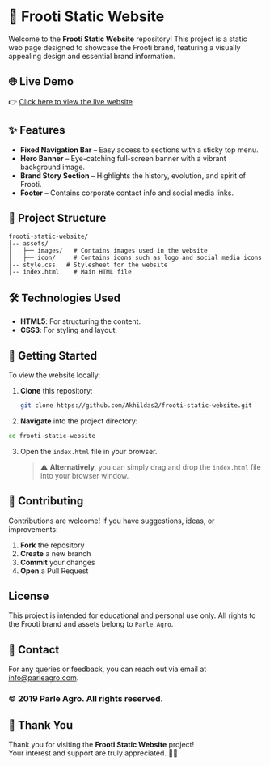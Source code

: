 # 🥭 Frooti Static Website

Welcome to the **Frooti Static Website** repository! This project is a static web page designed to showcase the Frooti brand, featuring a visually appealing design and essential brand information.

## 🌐 Live Demo

👉 [Click here to view the live website](https://akhildas2.github.io/frooti-static-website/)

## ✨ Features

- **Fixed Navigation Bar** – Easy access to sections with a sticky top menu.
- **Hero Banner** – Eye-catching full-screen banner with a vibrant background image.
- **Brand Story Section** – Highlights the history, evolution, and spirit of Frooti.
- **Footer** – Contains corporate contact info and social media links.

## 📂 Project Structure

```
frooti-static-website/
│-- assets/
│   ├── images/   # Contains images used in the website
│   ├── icon/     # Contains icons such as logo and social media icons
│-- style.css   # Stylesheet for the website
│-- index.html    # Main HTML file
```

## 🛠️ Technologies Used

- **HTML5**: For structuring the content.
- **CSS3**: For styling and layout.

## 🚀 Getting Started

To view the website locally:

1. **Clone** this repository:
   ```sh
   git clone https://github.com/Akhildas2/frooti-static-website.git
   ```
2. **Navigate** into the project directory:

```sh
cd frooti-static-website
```

3. Open the `index.html` file in your browser.
   > ⚠️ **Alternatively**, you can simply drag and drop the `index.html` file into your browser window.

## 🤝 Contributing

Contributions are welcome! If you have suggestions, ideas, or improvements:

1. **Fork** the repository
2. **Create** a new branch
3. **Commit** your changes
4. **Open** a Pull Request

## License

This project is intended for educational and personal use only. All rights to the Frooti brand and assets belong to `Parle Agro`.

## 📧 Contact

For any queries or feedback, you can reach out via email at [info@parleagro.com](mailto:info@parleagro.com).

### **© 2019 Parle Agro. All rights reserved.**

## 🙏 Thank You

Thank you for visiting the **Frooti Static Website** project!  
Your interest and support are truly appreciated. 🥭✨
